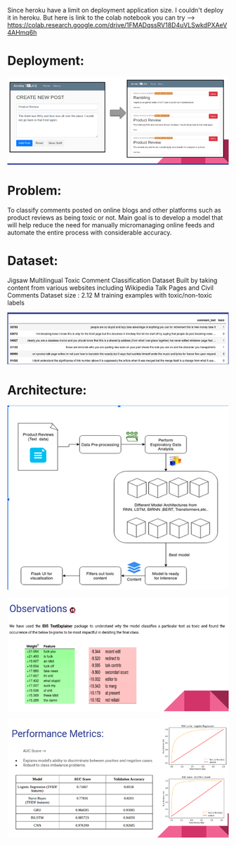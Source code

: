 Since heroku have a limit on deployment application size. I couldn't deploy it in heroku. 
But here is link to the colab notebook you can try
--> https://colab.research.google.com/drive/1FMADqssRV18D4uVLSwkdPXAeV4AHmq6h

# Deployment:
![](https://github.com/haresrv/Blog_with_Sentiment_Detection/blob/master/SS5.png)

# Problem:
To classify comments posted on online blogs and other platforms such as product reviews as being toxic or not. Main goal is to develop a model that will help reduce the need for manually micromanaging online feeds and automate the entire process with considerable accuracy.
 

# Dataset:

Jigsaw Multilingual Toxic Comment Classification
Dataset Built by taking content from various websites including Wikipedia Talk Pages and Civil Comments 
Dataset size : 2.12 M training examples with toxic/non-toxic labels

![](https://github.com/haresrv/Blog_with_Sentiment_Detection/blob/master/SS1.png)

# Architecture:

![](https://github.com/haresrv/Blog_with_Sentiment_Detection/blob/master/SS2.png)


![](https://github.com/haresrv/Blog_with_Sentiment_Detection/blob/master/SS3.png)


![](https://github.com/haresrv/Blog_with_Sentiment_Detection/blob/master/SS4.png)



